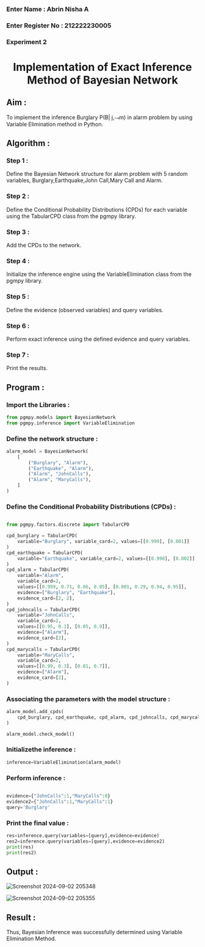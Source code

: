 <H3>Enter Name : Abrin Nisha A</H3>
<H3>Enter Register No : 212222230005</H3>
<H3>Experiment 2</H3>

<h1 align =center>Implementation of Exact Inference Method of Bayesian Network</h1>

## Aim :
To implement the inference Burglary P(B| j,⥗m) in alarm problem by using Variable Elimination method in Python.

## Algorithm :

### Step 1 :

Define the Bayesian Network structure for alarm problem with 5 random variables, Burglary,Earthquake,John Call,Mary Call and Alarm.<br>

 ### Step 2 :
 
Define the Conditional Probability Distributions (CPDs) for each variable using the TabularCPD class from the pgmpy library.<br>
 
### Step 3 :

Add the CPDs to the network.<br>

### Step 4 :

Initialize the inference engine using the VariableElimination class from the pgmpy library.<br>

### Step 5 :

Define the evidence (observed variables) and query variables.<br>

### Step 6 :

Perform exact inference using the defined evidence and query variables.<br>

### Step 7 :

Print the results.<br>

## Program :

### Import the Libraries :
```python
from pgmpy.models import BayesianNetwork
from pgmpy.inference import VariableElimination
```


### Define the network structure :
```python
alarm_model = BayesianNetwork(
    [
        ("Burglary", "Alarm"),
        ("Earthquake", "Alarm"),
        ("Alarm", "JohnCalls"),
        ("Alarm", "MaryCalls"),
    ]
)
```

### Define the Conditional Probability Distributions (CPDs) :
```python

from pgmpy.factors.discrete import TabularCPD

cpd_burglary = TabularCPD(
    variable="Burglary", variable_card=2, values=[[0.999], [0.001]]
)
cpd_earthquake = TabularCPD(
    variable="Earthquake", variable_card=2, values=[[0.998], [0.002]]
)
cpd_alarm = TabularCPD(
    variable="Alarm",
    variable_card=2,
    values=[[0.999, 0.71, 0.06, 0.05], [0.001, 0.29, 0.94, 0.95]],
    evidence=["Burglary", "Earthquake"],
    evidence_card=[2, 2],
)
cpd_johncalls = TabularCPD(
    variable="JohnCalls",
    variable_card=2,
    values=[[0.95, 0.1], [0.05, 0.9]],
    evidence=["Alarm"],
    evidence_card=[2],
)
cpd_marycalls = TabularCPD(
    variable="MaryCalls",
    variable_card=2,
    values=[[0.99, 0.3], [0.01, 0.7]],
    evidence=["Alarm"],
    evidence_card=[2],
)
```
###  Associating the parameters with the model structure :
```python
alarm_model.add_cpds(
    cpd_burglary, cpd_earthquake, cpd_alarm, cpd_johncalls, cpd_marycalls
)
```

```python
alarm_model.check_model()
```

### Initializethe inference :
```python
inference=VariableElimination(alarm_model)
```


### Perform inference :
```python

evidence={"JohnCalls":1,"MaryCalls":0}
evidence2={"JohnCalls":1,"MaryCalls":1}
query='Burglary'
```

### Print the final value :

```python
res=inference.query(variables=[query],evidence=evidence)
res2=inference.query(variables=[query],evidence=evidence2)
print(res)
print(res2)
```

## Output :

![Screenshot 2024-09-02 205348](https://github.com/user-attachments/assets/6b0ba5f9-7d75-4b86-817f-5898a36b404f)


![Screenshot 2024-09-02 205355](https://github.com/user-attachments/assets/0a2a712d-19a8-46d8-be59-6ee5aa7b212b)


## Result :

Thus, Bayesian Inference was successfully determined using Variable Elimination Method.

